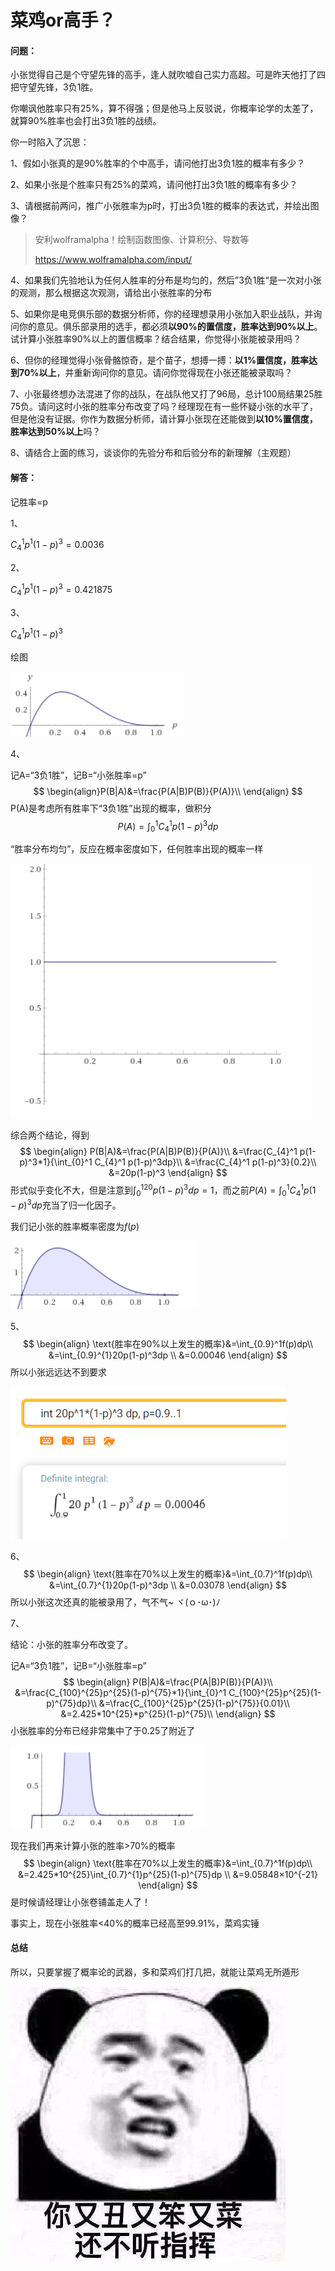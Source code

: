 # 菜鸡or高手？

#### 问题：

小张觉得自己是个守望先锋的高手，逢人就吹嘘自己实力高超。可是昨天他打了四把守望先锋，3负1胜。

你嘲讽他胜率只有25%，算不得强；但是他马上反驳说，你概率论学的太差了，就算90%胜率也会打出3负1胜的战绩。

你一时陷入了沉思：

1、假如小张真的是90%胜率的个中高手，请问他打出3负1胜的概率有多少？

2、如果小张是个胜率只有25%的菜鸡，请问他打出3负1胜的概率有多少？

3、请根据前两问，推广小张胜率为p时，打出3负1胜的概率的表达式，并绘出图像？

>  安利wolframalpha！绘制函数图像、计算积分、导数等
>
> https://www.wolframalpha.com/input/

4、如果我们先验地认为任何人胜率的分布是均匀的，然后”3负1胜“是一次对小张的观测，那么根据这次观测，请给出小张胜率的分布

5、如果你是电竞俱乐部的数据分析师，你的经理想录用小张加入职业战队，并询问你的意见。俱乐部录用的选手，都必须**以90%的置信度，胜率达到90%以上**。试计算小张胜率90%以上的置信概率？结合结果，你觉得小张能被录用吗？

6、但你的经理觉得小张骨骼惊奇，是个苗子，想搏一搏：**以1%置信度，胜率达到70%以上**，并重新询问你的意见。请问你觉得现在小张还能被录取吗？

7、小张最终想办法混进了你的战队，在战队他又打了96局，总计100局结果25胜75负。请问这时小张的胜率分布改变了吗？经理现在有一些怀疑小张的水平了，但是他没有证据。你作为数据分析师，请计算小张现在还能做到**以10%置信度，胜率达到50%以上**吗？

8、请结合上面的练习，谈谈你的先验分布和后验分布的新理解（主观题）



#### 解答：

记胜率=p

1、

$C_{4}^{1}p^1(1-p)^3=0.0036$



2、

$C_{4}^{1}p^1(1-p)^3=0.421875$



3、

$C_{4}^{1}p^1(1-p)^3$

绘图

![菜鸟or高手分布](./images/菜鸟or高手分布.png)



4、

记A=“3负1胜”，记B=“小张胜率=p”
$$
\begin{align}P(B|A)&=\frac{P(A|B)P(B)}{P(A)}\\
\end{align}
$$
P(A)是考虑所有胜率下“3负1胜”出现的概率，做积分
$$
P(A)=\int_{0}^1 C_{4}^1 p(1-p)^3dp
$$


“胜率分布均匀”，反应在概率密度如下，任何胜率出现的概率一样

![菜鸟or高手-均匀分布](./images/菜鸟or高手-均匀分布.png)

综合两个结论，得到
$$
\begin{align}
P(B|A)&=\frac{P(A|B)P(B)}{P(A)}\\
&=\frac{C_{4}^1 p(1-p)^3*1}{\int_{0}^1 C_{4}^1 p(1-p)^3dp}\\
&=\frac{C_{4}^1 p(1-p)^3}{0.2}\\
&=20p(1-p)^3
\end{align}
$$
形式似乎变化不大，但是注意到$\int_0^120p(1-p)^3dp=1$，而之前$P(A)=\int_{0}^1 C_{4}^1 p(1-p)^3dp$充当了归一化因子。  

我们记小张的胜率概率密度为$f(p)$  

![菜鸟or高手-小张的胜率分布](./images/菜鸟or高手-小张的胜率分布.png)

5、
$$
\begin{align}
\text{胜率在90%以上发生的概率}&=\int_{0.9}^1f(p)dp\\
&=\int_{0.9}^{1}20p(1-p)^3dp \\
&=0.00046
\end{align}
$$
所以小张远远达不到要求

![菜鸟or高手-wolfram计算胜率大于90%](./images/菜鸟or高手-wolfram计算胜率大于90%.png)



6、
$$
\begin{align}
\text{胜率在70%以上发生的概率}&=\int_{0.7}^1f(p)dp\\
&=\int_{0.7}^{1}20p(1-p)^3dp \\
&=0.03078
\end{align}
$$
所以小张这次还真的能被录用了，气不气~   ヾ(ｏ･ω･)ﾉ 



7、

结论：小张的胜率分布改变了。

记A=“3负1胜”，记B=“小张胜率=p”
$$
\begin{align}
P(B|A)&=\frac{P(A|B)P(B)}{P(A)}\\
&=\frac{C_{100}^{25}p^{25}(1-p)^{75}*1}{\int_{0}^1 C_{100}^{25}p^{25}(1-p)^{75}dp}\\
&=\frac{C_{100}^{25}p^{25}(1-p)^{75}}{0.01}\\
&=2.425*10^{25}*p^{25}(1-p)^{75}\\
\end{align}
$$
小张胜率的分布已经非常集中了于0.25了附近了  

![菜鸟or高手-小张100局后的分布](./images/菜鸟or高手-小张100局后的分布.png)



现在我们再来计算小张的胜率>70%的概率  
$$
\begin{align}
\text{胜率在70%以上发生的概率}&=\int_{0.7}^1f(p)dp\\
&=2.425*10^{25}\int_{0.7}^{1}p^{25}(1-p)^{75}dp \\
&=9.05848×10^{-21}
\end{align}
$$
是时候请经理让小张卷铺盖走人了！  

事实上，现在小张胜率<40%的概率已经高至99.91%，菜鸡实锤





#### 总结

所以，只要掌握了概率论的武器，多和菜鸡们打几把，就能让菜鸡无所遁形  

![菜鸡or高手-嘲讽表情包](./images/菜鸡or高手-嘲讽表情包.jpg)